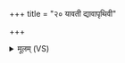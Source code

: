 +++
title = "२० यावती द्यावापृथिवी"

+++
<details><summary>मूलम् (VS)</summary>

याव॑ती॒ द्यावा॑पृथि॒वी व॑रि॒म्णा याव॒दापः॑ सिष्य॒दुर्याव॑द॒ग्निः।  
तत॒स्त्वम॑सि॒ ज्याया॑न्वि॒श्वहा॑ म॒हांस्तस्मै॑ ते काम॒ नम॒ इत्कृ॑णोमि ॥
</details>